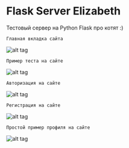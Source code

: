 # Flask Server Elizabeth
Тестовый сервер на Python Flask про котят :)

    Главная вкладка сайта
![alt tag](https://github.com/PC-SET/Flask_Server_Elizabeth/blob/main/Scren/I%20(1).jpg?raw=true "")​

    Пример теста на сайте
![alt tag](https://github.com/PC-SET/Flask_Server_Elizabeth/blob/main/Scren/I%20(3).jpg?raw=true "")​

    Авторизация на сайте
![alt tag](https://github.com/PC-SET/Flask_Server_Elizabeth/blob/main/Scren/I%20(4).jpg?raw=true "")​

    Регистрация на сайте
![alt tag](https://github.com/PC-SET/Flask_Server_Elizabeth/blob/main/Scren/I%20(5).jpg?raw=true "")​

    Простой пример профиля на сайте
![alt tag](https://github.com/PC-SET/Flask_Server_Elizabeth/blob/main/Scren/I%20(2).jpg?raw=true "")​
